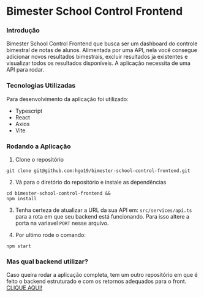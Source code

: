 # Bimester School Control Frontend

### Introdução

Bimester School Control Frontend que busca ser um dashboard do controle bimestral de notas de alunos. Alimentada por uma API, nela você consegue adicionar novos resultados bimestrais, excluir resultados ja existentes e visualizar todos os resultados disponíveis. A aplicação necessita de uma API para rodar.

### Tecnologias Utilizadas

Para desenvolvimento da aplicação foi utilizado:

- Typescript
- React
- Axios
- Vite

### Rodando a Aplicação

1. Clone o repositório

```
git clone git@github.com:hgo19/bimester-school-control-frontend.git
```

2. Vá para o diretório do repositório e instale as dependências

```
cd bimester-school-control-frontend &&
npm install
```

3. Tenha certeza de atualizar a URL da sua API em: `src/services/api.ts` para a rota em que seu backend está funcionando. Para isso altere a porta na variavel `PORT` nesse arquivo.

4. Por ultimo rode o comando:

```
npm start
```

### Mas qual backend utilizar?

Caso queira rodar a aplicação completa, tem um outro repositório em que é feito o backend estruturado e com os retornos adequados para o front. [CLIQUE AQUI!](https://github.com/hgo19/bimester-school-control-backend)
